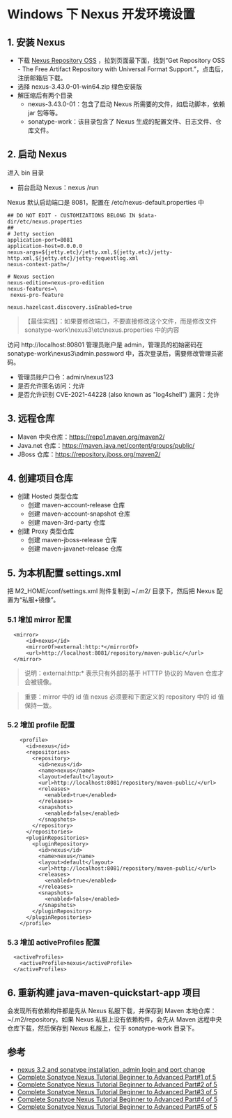 # Windows 下 Nexus 开发环境设置

## 1. 安装 Nexus
- 下载 [Nexus Repository OSS](https://www.sonatype.com/products/nexus-repository) ，拉到页面最下面，找到“Get Repository OSS - The Free Artifact Repository with Universal Format Support.”，点击后，注册邮箱后下载。
- 选择 nexus-3.43.0-01-win64.zip 绿色安装版
- 解压缩后有两个目录
  - nexus-3.43.0-01：包含了启动 Nexus 所需要的文件，如启动脚本，依赖 jar 包等等。
  - sonatype-work：该目录包含了 Nexus 生成的配置文件、日志文件、仓库文件。

## 2. 启动 Nexus
进入 bin 目录
- 前台启动 Nexus：nexus /run

Nexus 默认启动端口是 8081，配置在 /etc/nexus-default.properties 中
```code
## DO NOT EDIT - CUSTOMIZATIONS BELONG IN $data-dir/etc/nexus.properties
##
# Jetty section
application-port=8081
application-host=0.0.0.0
nexus-args=${jetty.etc}/jetty.xml,${jetty.etc}/jetty-http.xml,${jetty.etc}/jetty-requestlog.xml
nexus-context-path=/

# Nexus section
nexus-edition=nexus-pro-edition
nexus-features=\
 nexus-pro-feature

nexus.hazelcast.discovery.isEnabled=true
```
>【最佳实践】：如果要修改端口，不要直接修改这个文件，而是修改文件 sonatype-work\nexus3\etc\nexus.properties 中的内容

访问 http://localhost:80801 管理员账户是 admin，管理员的初始密码在 sonatype-work\nexus3\admin.password 中，首次登录后，需要修改管理员密码。
- 管理员账户口令：admin/nexus123
- 是否允许匿名访问：允许
- 是否允许识别 CVE-2021-44228 (also known as "log4shell") 漏洞：允许

## 3. 远程仓库
- Maven 中央仓库：https://repo1.maven.org/maven2/
- Java.net 仓库：https://maven.java.net/content/groups/public/
- JBoss 仓库：https://repository.jboss.org/maven2/

## 4. 创建项目仓库
- 创建 Hosted 类型仓库
  - 创建 maven-account-release 仓库
  - 创建 maven-account-snapshot 仓库
  - 创建 maven-3rd-party 仓库
- 创建 Proxy 类型仓库
  - 创建 maven-jboss-release 仓库
  - 创建 maven-javanet-release 仓库

## 5. 为本机配置 settings.xml
把 M2_HOME/conf/settings.xml 附件复制到 ~/.m2/ 目录下，然后把 Nexus 配置为“私服+镜像”。

### 5.1 增加 mirror 配置
```code
  <mirror>
      <id>nexus</id>
      <mirrorOf>external:http:*</mirrorOf>
      <url>http://localhost:8081/repository/maven-public/</url>
  </mirror>
```
>说明：external:http:* 表示只有外部的基于 HTTTP 协议的 Maven 仓库才会被镜像。

>重要：mirror 中的 id 值 nexus 必须要和下面定义的 repository 中的 id 值保持一致。

### 5.2 增加 profile 配置
```code
    <profile>
      <id>nexus</id>
      <repositories>
        <repository>
          <id>nexus</id>
          <name>nexus</name>
          <layout>default</layout>
          <url>http://localhost:8081/repository/maven-public/</url>
          <releases>
            <enabled>true</enabled>
          </releases>
          <snapshots>
            <enabled>false</enabled>
          </snapshots>
        </repository>
      </repositories>
      <pluginRepositories>
        <pluginRepository>
          <id>nexus</id>
          <name>nexus</name>
          <layout>default</layout>
          <url>http://localhost:8081/repository/maven-public/</url>
          <releases>
            <enabled>true</enabled>
          </releases>
          <snapshots>
            <enabled>false</enabled>
          </snapshots>
        </pluginRepository>
      </pluginRepositories>
    </profile>
```
### 5.3 增加 activeProfiles 配置
```code
  <activeProfiles>
    <activeProfile>nexus</activeProfile>
  </activeProfiles>
```

## 6. 重新构建 java-maven-quickstart-app 项目
会发现所有依赖构件都是先从 Nexus 私服下载，并保存到 Maven 本地仓库：~/.m2/repository。如果 Nexus 私服上没有依赖构件，会先从 Maven 远程中央仓库下载，然后保存到 Nexus 私服上，位于 sonatype-work 目录下。

## 参考
- [nexus 3.2 and sonatype installation, admin login and port change](https://www.youtube.com/watch?v=A8nAPgoI2hY)
- [Complete Sonatype Nexus Tutorial Beginner to Advanced Part#1 of 5](https://www.youtube.com/watch?v=_tn1dDmxiBw)
- [Complete Sonatype Nexus Tutorial Beginner to Advanced Part#2 of 5]()
- [Complete Sonatype Nexus Tutorial Beginner to Advanced Part#3 of 5]()
- [Complete Sonatype Nexus Tutorial Beginner to Advanced Part#4 of 5]()
- [Complete Sonatype Nexus Tutorial Beginner to Advanced Part#5 of 5]()


